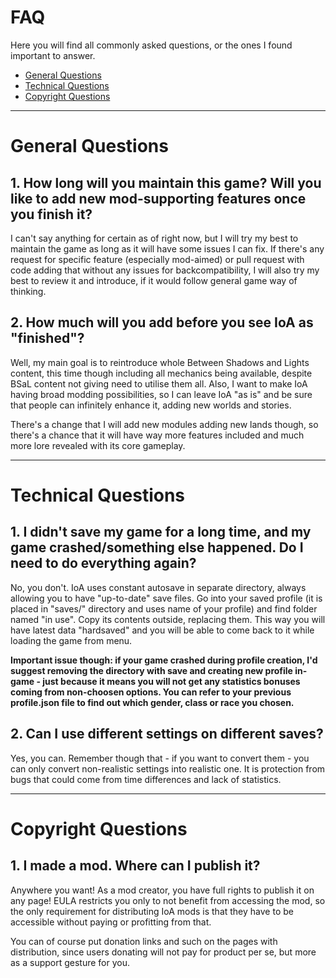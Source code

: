 # FAQ
Here you will find all commonly asked questions, or the ones I found important to answer.

* [General Questions](faq.md#general-questions)
* [Technical Questions](faq.md#technical-questions)
* [Copyright Questions](faq.md#copyright-questions)

***

# General Questions
## 1. How long will you maintain this game? Will you like to add new mod-supporting features once you finish it?
I can't say anything for certain as of right now, but I will try my best to maintain 
the game as long as it will have some issues I can fix. If there's any request for 
specific feature (especially mod-aimed) or pull request with code adding that without 
any issues for backcompatibility, I will also try my best to review it and introduce, 
if it would follow general game way of thinking.

## 2. How much will you add before you see IoA as "finished"?
Well, my main goal is to reintroduce whole Between Shadows and Lights content, this time
though including all mechanics being available, despite BSaL content not giving need
to utilise them all. Also, I want to make IoA having broad modding possibilities, so
I can leave IoA "as is" and be sure that people can infinitely enhance it, adding new
worlds and stories.

There's a change that I will add new modules adding new lands though, so there's a chance
that it will have way more features included and much more lore revealed with its core
gameplay.

***

# Technical Questions
## 1. I didn't save my game for a long time, and my game crashed/something else happened. Do I need to do everything again?
No, you don't. IoA uses constant autosave in separate directory, 
always allowing you to have "up-to-date" save files.
Go into your saved profile (it is placed in "saves/" directory and 
uses name of your profile) and find folder named "in use". 
Copy its contents outside, replacing them. 
This way you will have latest data "hardsaved" and you will be able to 
come back to it while loading the game from menu.

**Important issue though: if your game crashed during profile creation, 
I'd suggest removing the directory with save and creating new profile in-game - 
just because it means you will not get any statistics bonuses coming from 
non-choosen options. You can refer to your previous profile.json file to 
find out which gender, class or race you chosen.**

## 2. Can I use different settings on different saves?
Yes, you can. Remember though that - if you want to convert them - 
you can only convert non-realistic settings into realistic one. 
It is protection from bugs that could come from time differences and lack of 
statistics.

***

# Copyright Questions
## 1. I made a mod. Where can I publish it?
Anywhere you want! As a mod creator, you have full rights to publish it on any page!
EULA restricts you only to not benefit from accessing the mod, so the only requirement
for distributing IoA mods is that they have to be accessible without paying or profitting
from that. 

You can of course put donation links and such on the pages with distribution,
since users donating will not pay for product per se, but more as a support gesture for
you.